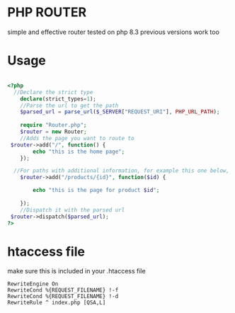 # PHP ROUTER

simple and effective router 
tested on php 8.3 previous versions work too

# Usage
```php

<?php
  //Declare the strict type
	declare(strict_types=1);
	//Parse the url to get the path
	$parsed_url = parse_url($_SERVER["REQUEST_URI"], PHP_URL_PATH);
	
	require "Router.php";
	$router = new Router;
	//Adds the page you want to route to
 $router->add("/", function() {
		echo "this is the home page";
	});

  //For paths with additional information, for example this one below, use the {example} to parse out aditional information
	$router->add("/products/{id}", function($id) {

		echo "this is the page for product $id";
	
	}); 
	//Dispatch it with the parsed url
 $router->dispatch($parsed_url);
?>

```

# htaccess file

make sure this is included in your .htaccess file
```htaccess
RewriteEngine On
RewriteCond %{REQUEST_FILENAME} !-f
RewriteCond %{REQUEST_FILENAME} !-d
RewriteRule ^ index.php [QSA,L]
```

